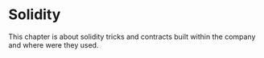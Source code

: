 # Solidity

This chapter is about solidity tricks and contracts built within the company and where were they used.

